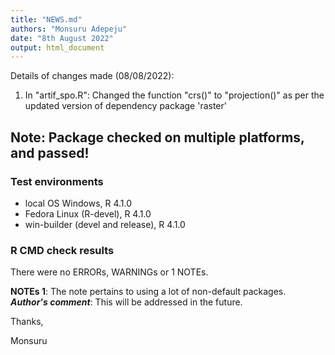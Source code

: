 ```yaml
---
title: "NEWS.md"
authors: "Monsuru Adepeju"
date: "8th August 2022"
output: html_document
---
```


Details of changes made (08/08/2022):

1. In "artif_spo.R": 
Changed the function "crs()" to "projection()" as 
per the updated version of dependency package 'raster' 

## Note: Package checked on multiple platforms, and passed! 

### Test environments
* local OS Windows, R 4.1.0
* Fedora Linux (R-devel), R 4.1.0
* win-builder (devel and release), R 4.1.0

### R CMD check results
There were no ERRORs, WARNINGs or 1 NOTEs. 

**NOTEs 1**: The note pertains to using a lot of non-default packages. 
***Author's comment***: This will be addressed in 
the future.

Thanks,

Monsuru


